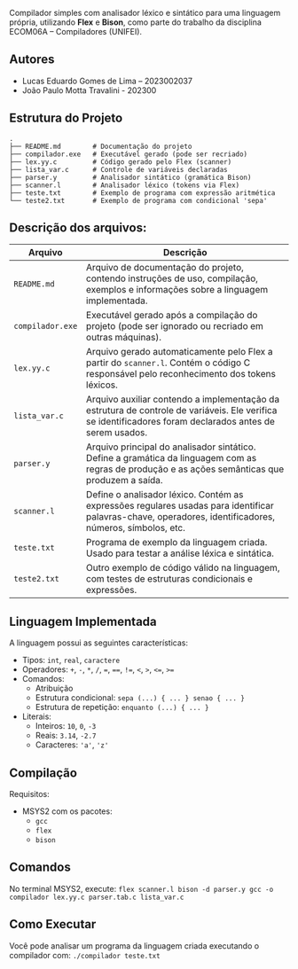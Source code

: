 Compilador simples com analisador léxico e sintático para uma linguagem própria, utilizando **Flex** e **Bison**, como parte do trabalho da disciplina ECOM06A – Compiladores (UNIFEI).

##  Autores

- Lucas Eduardo Gomes de Lima – 2023002037
- João Paulo Motta Travalini - 202300

##  Estrutura do Projeto

```
.
├── README.md        # Documentação do projeto
├── compilador.exe   # Executável gerado (pode ser recriado)
├── lex.yy.c         # Código gerado pelo Flex (scanner)
├── lista_var.c      # Controle de variáveis declaradas
├── parser.y         # Analisador sintático (gramática Bison)
├── scanner.l        # Analisador léxico (tokens via Flex)
├── teste.txt        # Exemplo de programa com expressão aritmética
└── teste2.txt       # Exemplo de programa com condicional 'sepa'
```

## Descrição dos arquivos:
| Arquivo          | Descrição                                                                                                                                                |
| ---------------- | -------------------------------------------------------------------------------------------------------------------------------------------------------- |
| `README.md`      | Arquivo de documentação do projeto, contendo instruções de uso, compilação, exemplos e informações sobre a linguagem implementada.                       |
| `compilador.exe` | Executável gerado após a compilação do projeto (pode ser ignorado ou recriado em outras máquinas).                                                       |
| `lex.yy.c`       | Arquivo gerado automaticamente pelo Flex a partir do `scanner.l`. Contém o código C responsável pelo reconhecimento dos tokens léxicos.                  |
| `lista_var.c`    | Arquivo auxiliar contendo a implementação da estrutura de controle de variáveis. Ele verifica se identificadores foram declarados antes de serem usados. |
| `parser.y`       | Arquivo principal do analisador sintático. Define a gramática da linguagem com as regras de produção e as ações semânticas que produzem a saída.         |
| `scanner.l`      | Define o analisador léxico. Contém as expressões regulares usadas para identificar palavras-chave, operadores, identificadores, números, símbolos, etc.  |
| `teste.txt`      | Programa de exemplo da linguagem criada. Usado para testar a análise léxica e sintática.                                                                 |
| `teste2.txt`     | Outro exemplo de código válido na linguagem, com testes de estruturas condicionais e expressões.                                                         |

## Linguagem Implementada

A linguagem possui as seguintes características:

- Tipos: `int`, `real`, `caractere`
- Operadores: `+`, `-`, `*`, `/`, `=`, `==`, `!=`, `<`, `>`, `<=`, `>=`
- Comandos:
  - Atribuição
  - Estrutura condicional: `sepa (...) { ... } senao { ... }`
  - Estrutura de repetição: `enquanto (...) { ... }`
- Literais:
  - Inteiros: `10`, `0`, `-3`
  - Reais: `3.14`, `-2.7`
  - Caracteres: `'a'`, `'z'`


## Compilação

Requisitos:

- MSYS2 com os pacotes:
  - `gcc`
  - `flex`
  - `bison`

## Comandos
No terminal MSYS2, execute:
`
flex scanner.l
bison -d parser.y
gcc -o compilador lex.yy.c parser.tab.c lista_var.c
`
## Como Executar
Você pode analisar um programa da linguagem criada executando o compilador com:
`
./compilador teste.txt
`


